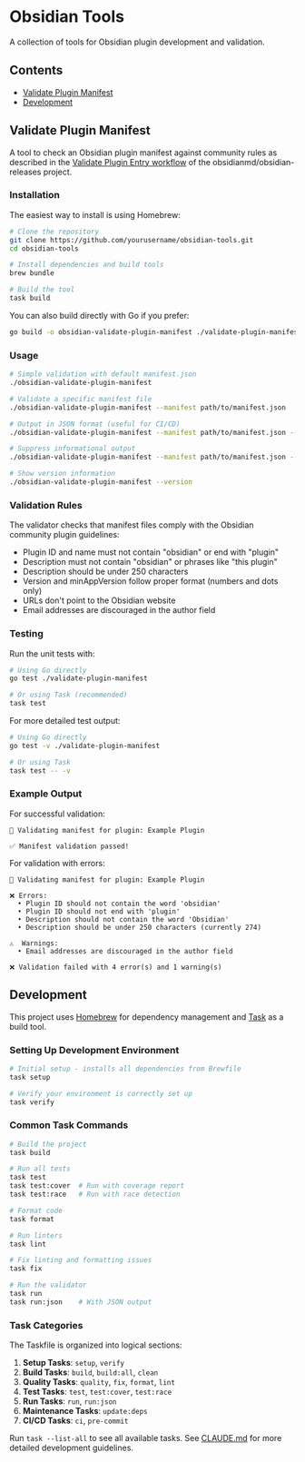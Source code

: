 # Obsidian Tools

A collection of tools for Obsidian plugin development and validation.

## Contents

- [Validate Plugin Manifest](#validate-plugin-manifest)
- [Development](#development)

## Validate Plugin Manifest

A tool to check an Obsidian plugin manifest against community rules as described in the [Validate Plugin Entry workflow](https://github.com/obsidianmd/obsidian-releases/blob/master/.github/workflows/validate-plugin-entry.yml) of the obsidianmd/obsidian-releases project.

### Installation

The easiest way to install is using Homebrew:

```bash
# Clone the repository
git clone https://github.com/yourusername/obsidian-tools.git
cd obsidian-tools

# Install dependencies and build tools
brew bundle

# Build the tool
task build
```

You can also build directly with Go if you prefer:

```bash
go build -o obsidian-validate-plugin-manifest ./validate-plugin-manifest
```

### Usage

```bash
# Simple validation with default manifest.json
./obsidian-validate-plugin-manifest

# Validate a specific manifest file
./obsidian-validate-plugin-manifest --manifest path/to/manifest.json

# Output in JSON format (useful for CI/CD)
./obsidian-validate-plugin-manifest --manifest path/to/manifest.json --json

# Suppress informational output
./obsidian-validate-plugin-manifest --manifest path/to/manifest.json --quiet

# Show version information
./obsidian-validate-plugin-manifest --version
```

### Validation Rules

The validator checks that manifest files comply with the Obsidian community plugin guidelines:

- Plugin ID and name must not contain "obsidian" or end with "plugin"
- Description must not contain "obsidian" or phrases like "this plugin"
- Description should be under 250 characters
- Version and minAppVersion follow proper format (numbers and dots only)
- URLs don't point to the Obsidian website
- Email addresses are discouraged in the author field

### Testing

Run the unit tests with:

```bash
# Using Go directly
go test ./validate-plugin-manifest

# Or using Task (recommended)
task test
```

For more detailed test output:

```bash
# Using Go directly
go test -v ./validate-plugin-manifest

# Or using Task
task test -- -v
```

### Example Output

For successful validation:

```text
📝 Validating manifest for plugin: Example Plugin

✅ Manifest validation passed!
```

For validation with errors:

```text
📝 Validating manifest for plugin: Example Plugin

❌ Errors:
  • Plugin ID should not contain the word 'obsidian'
  • Plugin ID should not end with 'plugin'
  • Description should not contain the word 'Obsidian'
  • Description should be under 250 characters (currently 274)

⚠️  Warnings:
  • Email addresses are discouraged in the author field

❌ Validation failed with 4 error(s) and 1 warning(s)
```

## Development

This project uses [Homebrew](https://brew.sh) for dependency management and [Task](https://taskfile.dev/) as a build tool.

### Setting Up Development Environment

```bash
# Initial setup - installs all dependencies from Brewfile
task setup

# Verify your environment is correctly set up
task verify
```

### Common Task Commands

```bash
# Build the project
task build

# Run all tests
task test
task test:cover  # Run with coverage report
task test:race   # Run with race detection

# Format code
task format

# Run linters
task lint

# Fix linting and formatting issues
task fix

# Run the validator
task run
task run:json    # With JSON output
```

### Task Categories

The Taskfile is organized into logical sections:

1. **Setup Tasks**: `setup`, `verify`
2. **Build Tasks**: `build`, `build:all`, `clean`
3. **Quality Tasks**: `quality`, `fix`, `format`, `lint`
4. **Test Tasks**: `test`, `test:cover`, `test:race`
5. **Run Tasks**: `run`, `run:json`
6. **Maintenance Tasks**: `update:deps`
7. **CI/CD Tasks**: `ci`, `pre-commit`

Run `task --list-all` to see all available tasks. See [CLAUDE.md](CLAUDE.md) for more detailed development guidelines.
